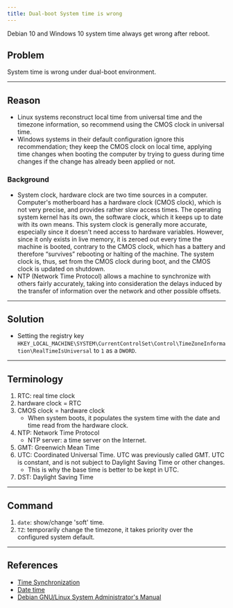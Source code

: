 ```yaml
---
title: Dual-boot System time is wrong
---
```


Debian 10 and Windows 10 system time always get wrong after reboot.

<!--truncate-->
## Problem
System time is wrong under dual-boot environment.

---

## Reason
* Linux systems reconstruct local time from universal time and the timezone information, so recommend using the CMOS clock in universal time.
* Windows systems in their default configuration ignore this recommendation; they keep the CMOS clock on local time, applying time changes when booting the computer by trying to guess during time changes if the change has already been applied or not.

### Background
* System clock, hardware clock are two time sources in a computer. Computer's motherboard has a hardware clock (CMOS clock), which is not very precise, and provides rather slow access times. The operating system kernel has its own, the software clock, which it keeps up to date with its own means. This system clock is generally more accurate, especially since it doesn't need access to hardware variables. However, since it only exists in live memory, it is zeroed out every time the machine is booted, contrary to the CMOS clock, which has a battery and therefore “survives” rebooting or halting of the machine. The system clock is, thus, set from the CMOS clock during boot, and the CMOS clock is updated on shutdown.
* NTP (Network Time Protocol) allows a machine to synchronize with others fairly accurately, taking into consideration the delays induced by the transfer of information over the network and other possible offsets.

---

## Solution
* Setting the registry key `HKEY_LOCAL_MACHINE\SYSTEM\CurrentControlSet\Control\TimeZoneInformation\RealTimeIsUniversal` to `1` as a `DWORD`.

---

## Terminology
1. RTC: real time clock
2. hardware clock = RTC
3. CMOS clock = hardware clock
    * When system boots, it populates the system time with the date and time read from the hardware clock.
3. NTP: Network Time Protocol
    * NTP server: a time server on the Internet.
4. GMT: Greenwich Mean Time
5. UTC: Coordinated Universal Time. UTC was previously called GMT. UTC is constant, and is not subject to Daylight Saving Time or other changes.
    * This is why the base time is better to be kept in UTC.
6. DST: Daylight Saving Time

---

## Command
1. `date`: show/change 'soft' time.
2. `TZ`: temporarily change the timezone, it takes priority over the configured system default.

---

## References
* [Time Synchronization](https://www.debian.org/doc/manuals/debian-handbook/sect.config-misc.en.html)
* [Date time](https://wiki.debian.org/DateTime)
* [Debian GNU/Linux System Administrator's Manual](https://www.debian.org/doc/manuals/system-administrator/ch-sysadmin-time.html)

